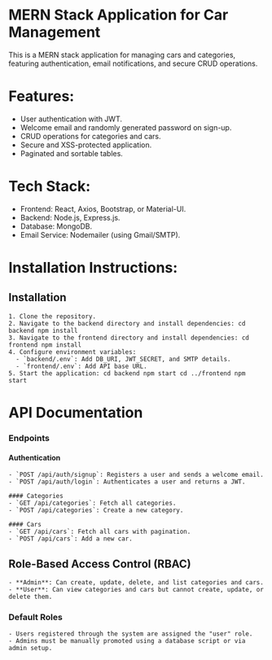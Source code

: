 # MERN Stack Application for Car Management

This is a MERN stack application for managing cars and categories, featuring authentication, email notifications, and secure CRUD operations.

# Features:
  - User authentication with JWT.
  - Welcome email and randomly generated password on sign-up.
  - CRUD operations for categories and cars.
  - Secure and XSS-protected application.
  - Paginated and sortable tables.

# Tech Stack:
  - Frontend: React, Axios, Bootstrap, or Material-UI.
  - Backend: Node.js, Express.js.
  - Database: MongoDB.
  - Email Service: Nodemailer (using Gmail/SMTP).

# Installation Instructions:
  ## Installation
    1. Clone the repository.
    2. Navigate to the backend directory and install dependencies: cd backend npm install
    3. Navigate to the frontend directory and install dependencies: cd frontend npm install
    4. Configure environment variables:
      - `backend/.env`: Add DB_URI, JWT_SECRET, and SMTP details.
      - `frontend/.env`: Add API base URL.
    5. Start the application: cd backend npm start cd ../frontend npm start

# API Documentation
  ### Endpoints
  #### Authentication
    - `POST /api/auth/signup`: Registers a user and sends a welcome email.
    - `POST /api/auth/login`: Authenticates a user and returns a JWT.
    
    #### Categories
    - `GET /api/categories`: Fetch all categories.
    - `POST /api/categories`: Create a new category.
    
    #### Cars
    - `GET /api/cars`: Fetch all cars with pagination.
    - `POST /api/cars`: Add a new car.

  ## Role-Based Access Control (RBAC)
    - **Admin**: Can create, update, delete, and list categories and cars.
    - **User**: Can view categories and cars but cannot create, update, or delete them.
    
  ### Default Roles
    - Users registered through the system are assigned the "user" role.
    - Admins must be manually promoted using a database script or via admin setup.




